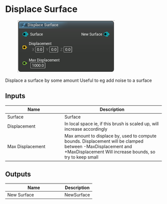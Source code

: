 # Displace Surface

<div align="left" data-full-width="false">

<figure><img src="Displace_Surface.png" alt=""><figcaption></figcaption></figure>

</div>

Displace a surface by some amount
Useful to eg add noise to a surface

## Inputs

<table>
<thead><tr><th width="170">Name</th><th>Description</th></tr></thead>
<tbody>
<tr><td>Surface</td><td>Surface</td></tr>
<tr><td>Displacement</td><td>In local space
ie, if this brush is scaled up, will increase accordingly</td></tr>
<tr><td>Max Displacement</td><td>Max amount to displace by, used to compute bounds. Displacement will be clamped between -MaxDisplacement and +MaxDisplacement
Will increase bounds, so try to keep small</td></tr>
</tbody>
</table>

## Outputs

<table>
<thead><tr><th width="170">Name</th><th>Description</th></tr></thead>
<tbody>
<tr><td>New Surface</td><td>NewSurface</td></tr>
</tbody>
</table>